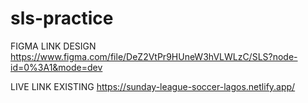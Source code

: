 # sls-practice

FIGMA LINK DESIGN
https://www.figma.com/file/DeZ2VtPr9HUneW3hVLWLzC/SLS?node-id=0%3A1&mode=dev

LIVE LINK EXISTING
https://sunday-league-soccer-lagos.netlify.app/